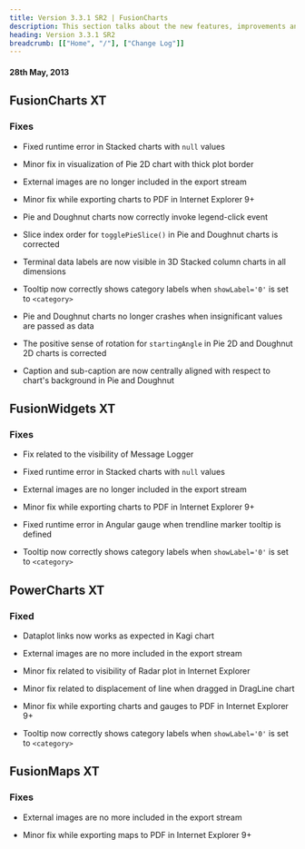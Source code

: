 ```yaml
---
title: Version 3.3.1 SR2 | FusionCharts
description: This section talks about the new features, improvements and fixes for v3.3.1 SR2.
heading: Version 3.3.1 SR2
breadcrumb: [["Home", "/"], ["Change Log"]]
---
```


####  28th May, 2013

## FusionCharts XT

### Fixes

* Fixed runtime error in Stacked charts with `null` values

* Minor fix in visualization of Pie 2D chart with thick plot border

* External images are no longer included in the export stream

* Minor fix while exporting charts to PDF in Internet Explorer 9+

* Pie and Doughnut charts now correctly invoke legend-click event

* Slice index order for `togglePieSlice()` in Pie and Doughnut charts is corrected

* Terminal data labels are now visible in 3D Stacked column charts in all dimensions

* Tooltip now correctly shows category labels when `showLabel='0'` is set to `<category>`

* Pie and Doughnut charts no longer crashes when insignificant values are passed as data

* The positive sense of rotation for `startingAngle` in Pie 2D and Doughnut 2D charts is corrected

* Caption and sub-caption are now centrally aligned with respect to chart's background in Pie and Doughnut

## FusionWidgets XT

### Fixes

* Fix related to the visibility of Message Logger

* Fixed runtime error in Stacked charts with `null` values

* External images are no longer included in the export stream

* Minor fix while exporting charts to PDF in Internet Explorer 9+

* Fixed runtime error in Angular gauge when trendline marker tooltip is defined

* Tooltip now correctly shows category labels when `showLabel='0'` is set to `<category>`

## PowerCharts XT

### Fixed

* Dataplot links now works as expected in Kagi chart

* External images are no more included in the export stream

* Minor fix related to visibility of Radar plot in Internet Explorer

* Minor fix related to displacement of line when dragged in DragLine chart

* Minor fix while exporting charts and gauges to PDF in Internet Explorer 9+

* Tooltip now correctly shows category labels when `showLabel='0'` is set to `<category>`

## FusionMaps XT

### Fixes

* External images are no more included in the export stream

* Minor fix while exporting maps to PDF in Internet Explorer 9+